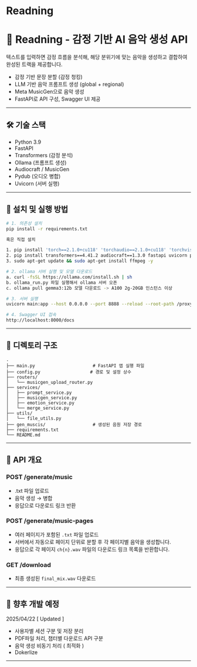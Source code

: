 # Readning
# 🎵 Readning - 감정 기반 AI 음악 생성 API

텍스트를 입력하면 감정 흐름을 분석해, 해당 분위기에 맞는 음악을 생성하고 결합하여 완성된 트랙을 제공합니다.

- 감정 기반 문장 분할 (감정 청킹)
- LLM 기반 음악 프롬프트 생성 (global + regional)
- Meta MusicGen으로 음악 생성
- FastAPI로 API 구성, Swagger UI 제공

---

## 🛠 기술 스택

- Python 3.9
- FastAPI
- Transformers (감정 분석)
- Ollama (프롬프트 생성)
- Audiocraft / MusicGen
- Pydub (오디오 병합)
- Uvicorn (서버 실행)

---

## 🚀 설치 및 실행 방법

```bash
# 1. 의존성 설치
pip install -r requirements.txt

혹은 직접 설치

1. pip install 'torch==2.1.0+cu118' 'torchaudio==2.1.0+cu118' 'torchvision==0.16.0+cu118' --index-url https://download.pytorch.org/whl/cu118
2. pip install transformers==4.41.2 audiocraft==1.3.0 fastapi uvicorn pydantic_settings nltk ollama numpy==1.26.3
3. sudo apt-get update && sudo apt-get install ffmpeg -y

# 2. ollama 서버 실행 및 모델 다운로드
a. curl -fsSL https://ollama.com/install.sh | sh
b. ollama_run.py 파일 실행해서 ollama 서버 오픈
c. ollama pull gemma3:12b 모델 다운로드 -> A100 2g-20GB 인스턴스 이상

# 3. 서버 실행
uvicorn main:app --host 0.0.0.0 --port 8888 --reload --root-path /proxy/8888

# 4. Swagger UI 접속
http://localhost:8000/docs
```

---

## 📂 디렉토리 구조

```
.
├── main.py                      # FastAPI 앱 실행 파일
├── config.py                   # 경로 및 설정 상수
├── routers/
│   └── musicgen_upload_router.py
├── services/
│   ├── prompt_service.py
│   ├── musicgen_service.py
│   ├── emotion_service.py
│   └── merge_service.py
├── utils/
│   └── file_utils.py
├── gen_muscis/                  # 생성된 음원 저장 경로
├── requirements.txt
└── README.md
```

---

## 📡 API 개요

### POST /generate/music
- .txt 파일 업로드
- 음악 생성 → 병합
- 응답으로 다운로드 링크 반환

### POST /generate/music-pages
- 여러 페이지가 포함된 `.txt` 파일 업로드
- 서버에서 자동으로 페이지 단위로 분할 후 각 페이지별 음악을 생성합니다.
- 응답으로 각 페이지 `ch{n}.wav` 파일의 다운로드 링크 목록을 반환합니다.

### GET /download
- 최종 생성된 `final_mix.wav` 다운로드

---

## 🔮 향후 개발 예정
2025/04/22 [ Updated ]
- 사용자별 세션 구분 및 저장 분리
- PDF파일 처리, 챕터별 다운로드 API 구분
- 음악 생성 비동기 처리 ( 최적화 ) 
- Dokerlize

---



